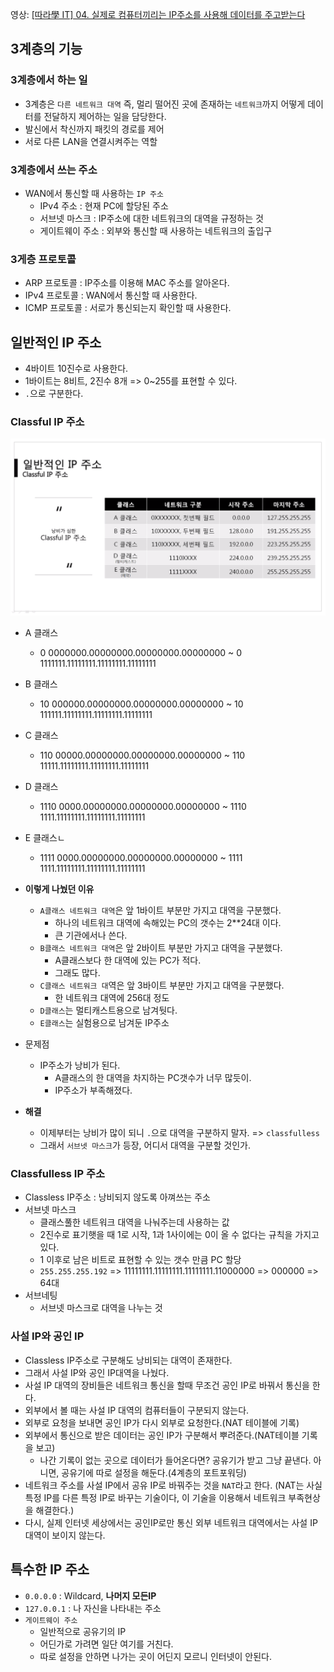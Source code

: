 영상: [[따라學 IT] 04. 실제로 컴퓨터끼리는 IP주소를 사용해 데이터를 주고받는다](https://youtu.be/s5kIGnaNFvM?list=PL0d8NnikouEWcF1jJueLdjRIC4HsUlULi)

## 3계층의 기능

### 3계층에서 하는 일

- 3계층은 `다른 네트워크 대역` 즉, 멀리 떨어진 곳에 존재하는 `네트워크`까지 어떻게 데이터를 전달하지 제어하는 일을 담당한다.
- 발신에서 착신까지 패킷의 경로를 제어
- 서로 다른 LAN을 연결시켜주는 역할

### 3계층에서 쓰는 주소

- WAN에서 통신할 때 사용하는 `IP 주소`
  - IPv4 주소 : 현재 PC에 할당된 주소
  - 서브넷 마스크 : IP주소에 대한 네트워크의 대역을 규정하는 것
  - 게이트웨이 주소 : 외부와 통신할 때 사용하는 네트워크의 출입구

### 3게층 프로토콜

- ARP 프로토콜 : IP주소를 이용해 MAC 주소를 알아온다.
- IPv4 프로토콜 : WAN에서 통신할 때 사용한다.
- ICMP 프로토콜 : 서로가 통신되는지 확인할 때 사용한다.

## 일반적인 IP 주소

- 4바이트 10진수로 사용한다.
- 1바이트는 8비트, 2진수 8개 => 0~255를 표현할 수 있다.
- `.`으로 구분한다.

### Classful IP 주소

![img](./images/08_classful_ip.png)

- A 클래스
  - 0 0000000.00000000.00000000.00000000 ~ 0 1111111.11111111.11111111.11111111
- B 클래스
  - 10 000000.00000000.00000000.00000000 ~ 10 111111.11111111.11111111.11111111
- C 클래스
  - 110 00000.00000000.00000000.00000000 ~ 110 11111.11111111.11111111.11111111
- D 클래스
  - 1110 0000.00000000.00000000.00000000 ~ 1110 1111.11111111.11111111.11111111
- E 클래스ㄴ

  - 1111 0000.00000000.00000000.00000000 ~ 1111 1111.11111111.11111111.11111111

- **이렇게 나눴던 이유**
  - `A클래스 네트워크 대역`은 앞 1바이트 부분만 가지고 대역을 구분했다.
    - 하나의 네트워크 대역에 속해있는 PC의 갯수는 2\*\*24대 이다.
    - 큰 기관에서나 쓴다.
  - `B클래스 네트워크 대역`은 앞 2바이트 부분만 가지고 대역을 구분했다.
    - A클래스보다 한 대역에 있는 PC가 적다.
    - 그래도 많다.
  - `C클래스 네트워크 대`역은 앞 3바이트 부분만 가지고 대역을 구분했다.
    - 한 네트워크 대역에 256대 정도
  - `D클래스`는 멀티캐스트용으로 남겨둿다.
  - `E클래스`는 실험용으로 남겨둔 IP주소
- 문제점
  - IP주소가 낭비가 된다.
    - A클래스의 한 대역을 차지하는 PC갯수가 너무 많듯이.
    - IP주소가 부족해졌다.
- **해결**
  - 이제부터는 낭비가 많이 되니 `.`으로 대역을 구분하지 말자. => `classfulless`
  - 그래서 `서브넷 마스크`가 등장, 어디서 대역을 구분할 것인가.

### Classfulless IP 주소

- Classless IP주소 : 낭비되지 않도록 아껴쓰는 주소
- 서브넷 마스크
  - 클래스풀한 네트워크 대역을 나눠주는데 사용하는 값
  - 2진수로 표기햇을 때 1로 시작, 1과 1사이에는 0이 올 수 없다는 규칙을 가지고 있다.
  - 1 이후로 남은 비트로 표현할 수 있는 갯수 만큼 PC 할당
  - `255.255.255.192` => 11111111.11111111.11111111.11000000 => 000000 => 64대
- 서브네팅
  - 서브넷 마스크로 대역을 나누는 것

### 사설 IP와 공인 IP

- Classless IP주소로 구분해도 낭비되는 대역이 존재한다.
- 그래서 사설 IP와 공인 IP대역을 나눴다.
- 사설 IP 대역의 장비들은 네트워크 통신을 할때 무조건 공인 IP로 바꿔서 통신을 한다.
- 외부에서 볼 때는 사설 IP 대역의 컴퓨터들이 구분되지 않는다.
- 외부로 요청을 보내면 공인 IP가 다시 외부로 요청한다.(NAT 테이블에 기록)
- 외부에서 통신으로 받은 데이터는 공인 IP가 구분해서 뿌려준다.(NAT테이블 기록을 보고)
  - 나간 기록이 없는 곳으로 데이터가 들어온다면? 공유기가 받고 그냥 끝낸다. 아니면, 공유기에 따로 설정을 해둔다.(4계층의 포트포워딩)
- 네트워크 주소를 사설 IP에서 공유 IP로 바꿔주는 것을 `NAT`라고 한다. (NAT는 사실 특정 IP를 다른 특정 IP로 바꾸는 기술이다, 이 기술을 이용해서 네트워크 부족현상을 해결한다.)
- 다시, 실제 인터넷 세상에서는 공인IP로만 통신 외부 네트워크 대역에서는 사설 IP 대역이 보이지 않는다.

## 특수한 IP 주소

- `0.0.0.0` : Wildcard, **나머지 모든IP**
- `127.0.0.1` : 나 자신을 나타내는 주소
- `게이트웨이 주소`
  - 일반적으로 공유기의 IP
  - 어딘가로 가려면 일단 여기를 거친다.
  - 따로 설정을 안하면 나가는 곳이 어딘지 모르니 인터넷이 안된다.
